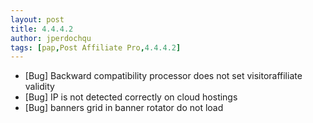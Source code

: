 ```yaml
---
layout: post
title: 4.4.4.2
author: jperdochqu
tags: [pap,Post Affiliate Pro,4.4.4.2]
---
```


- [Bug] Backward compatibility processor does not set visitoraffiliate validity
- [Bug] IP is not detected correctly on cloud hostings
- [Bug] banners grid in banner rotator do not load
